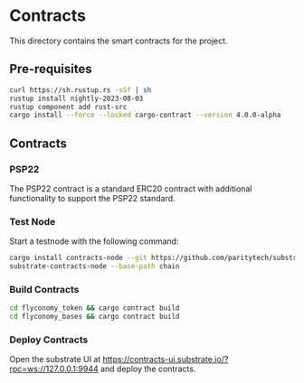 # Contracts

This directory contains the smart contracts for the project.

## Pre-requisites

```bash
curl https://sh.rustup.rs -sSf | sh
rustup install nightly-2023-08-03
rustup component add rust-src
cargo install --force --locked cargo-contract --version 4.0.0-alpha
```

## Contracts

### PSP22

The PSP22 contract is a standard ERC20 contract with additional functionality to support the PSP22 standard.

### Test Node

Start a testnode with the following command:

```bash
cargo install contracts-node --git https://github.com/paritytech/substrate-contracts-node.git --tag v0.30.0 --force
substrate-contracts-node --base-path chain
```

### Build Contracts

```bash
cd flyconomy_token && cargo contract build
cd flyconomy_bases && cargo contract build
```

### Deploy Contracts

Open the substrate UI at https://contracts-ui.substrate.io/?rpc=ws://127.0.0.1:9944 and deploy the contracts.
